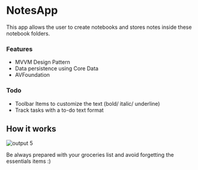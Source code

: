 # NotesApp

This app allows the user to create notebooks and stores notes inside these notebook folders. 


### Features

- MVVM Design Pattern
- Data persistence using Core Data 
- AVFoundation

### Todo

- Toolbar Items to customize the text (bold/ italic/ underline)
- Track tasks with a to-do text format

## How it works

![output 5](https://user-images.githubusercontent.com/74434212/178796382-fb11f18a-c29e-4037-aabe-c4f24d665660.gif)

Be always prepared with your groceries list and avoid forgetting the essentials items :)
